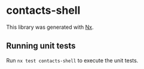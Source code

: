 # contacts-shell

This library was generated with [Nx](https://nx.dev).

## Running unit tests

Run `nx test contacts-shell` to execute the unit tests.
